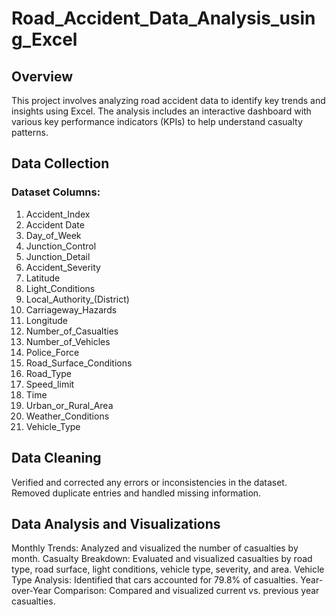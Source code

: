 # Road_Accident_Data_Analysis_using_Excel

## Overview
This project involves analyzing road accident data to identify key trends and insights using Excel. The analysis includes an interactive dashboard with various key performance indicators (KPIs) to help understand casualty patterns.

## Data Collection
### Dataset Columns:
1. Accident_Index
2. Accident Date
3. Day_of_Week
4. Junction_Control
5. Junction_Detail
6. Accident_Severity
7. Latitude
8. Light_Conditions
9. Local_Authority_(District)
10. Carriageway_Hazards
11. Longitude
12. Number_of_Casualties
13. Number_of_Vehicles
14. Police_Force
15. Road_Surface_Conditions
16. Road_Type
17. Speed_limit
18. Time
19. Urban_or_Rural_Area
20. Weather_Conditions
21. Vehicle_Type

## Data Cleaning
Verified and corrected any errors or inconsistencies in the dataset.
Removed duplicate entries and handled missing information.

## Data Analysis and Visualizations
Monthly Trends: Analyzed and visualized the number of casualties by month.
Casualty Breakdown: Evaluated and visualized casualties by road type, road surface, light conditions, vehicle type, severity, and area.
Vehicle Type Analysis: Identified that cars accounted for 79.8% of casualties.
Year-over-Year Comparison: Compared and visualized current vs. previous year casualties.
